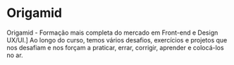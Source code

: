 # Origamid
Origamid - Formação mais completa do mercado em Front-end e Design UX/UI.]
Ao longo do curso, temos vários desafios, exercícios e projetos que nos desafiam e nos forçam a praticar, errar, corrigir, aprender e colocá-los no ar.
